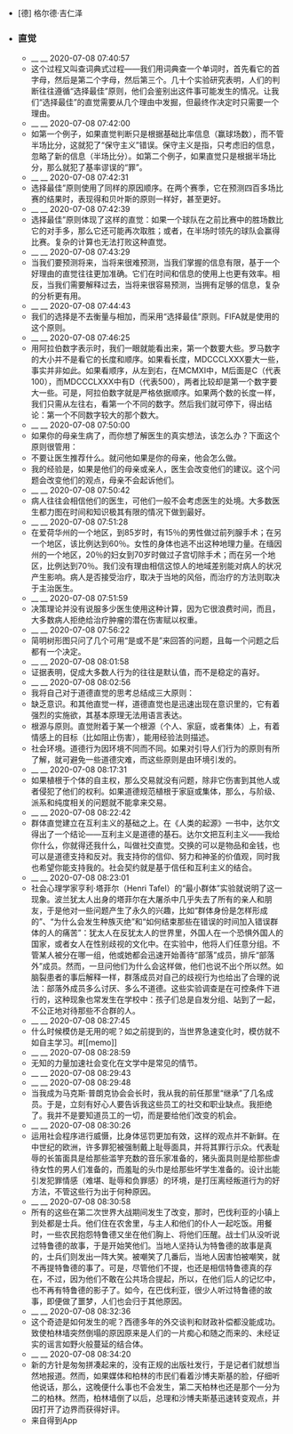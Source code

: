 - [德] 格尔德·吉仁泽
- ### 直觉
    - __ __ 2020-07-08 07:40:57
    - 这个过程又叫查词典式过程——我们用词典查一个单词时，首先看它的首字母，然后是第二个字母，然后第三个。几十个实验研究表明，人们的判断往往遵循“选择最佳”原则，他们会鉴别出这件事可能发生的情况。让我们“选择最佳”的直觉需要从几个理由中发掘，但最终作决定时只需要一个理由。
    - __ __ 2020-07-08 07:42:00
    - 如第一个例子，如果直觉判断只是根据基础比率信息（赢球场数），而不管半场比分，这就犯了“保守主义”错误。保守主义是指，只考虑旧的信息，忽略了新的信息（半场比分）。如第二个例子，如果直觉只是根据半场比分，那么就犯了基率谬误的“罪”。
    - __ __ 2020-07-08 07:42:31
    - 选择最佳”原则使用了同样的原因顺序。在两个赛季，它在预测四百多场比赛的结果时，表现得和贝叶斯的原则一样好，甚至更好。
    - __ __ 2020-07-08 07:42:39
    - 选择最佳”原则体现了这样的直觉：如果一个球队在之前比赛中的胜场数比它的对手多，那么它还可能再次取胜；或者，在半场时领先的球队会赢得比赛。复杂的计算也无法打败这种直觉。
    - __ __ 2020-07-08 07:43:29
    - 当我们要预测将来，当将来很难预测，当我们掌握的信息有限，基于一个好理由的直觉往往更加准确。它们在时间和信息的使用上也更有效率。相反，当我们需要解释过去，当将来很容易预测，当拥有足够的信息，复杂的分析更有用。
    - __ __ 2020-07-08 07:44:43
    - 我们的选择是不去衡量与相加，而采用“选择最佳”原则。FIFA就是使用的这个原则。
    - __ __ 2020-07-08 07:46:25
    - 用阿拉伯数字表示时，我们一眼就能看出来，第一个数要大些。罗马数字的大小并不是看它的长度和顺序。如果看长度，MDCCCLXXX要大一些，事实并非如此。如果看顺序，从左到右，在MCMXI中，M后面是C（代表100），而MDCCCLXXX中有D（代表500），两者比较却是第一个数字要大一些。可是，阿拉伯数字就是严格依据顺序。如果两个数的长度一样，我们只需从左往右，看第一个不同的数字。然后我们就可停下，得出结论：第一个不同数字较大的那个数大。
    - __ __ 2020-07-08 07:50:00
    - 如果你的母亲生病了，而你想了解医生的真实想法，该怎么办？下面这个原则很管用：
    - 不要让医生推荐什么。就问他如果是你的母亲，他会怎么做。
    - 我的经验是，如果是他们的母亲或亲人，医生会改变他们的建议。这个问题会改变他们的观点，母亲不会起诉他们。
    - __ __ 2020-07-08 07:50:42
    - 病人往往会相信他们的医生，可他们一般不会考虑医生的处境。大多数医生都力图在时间和知识极其有限的情况下做到最好。
    - __ __ 2020-07-08 07:51:28
    - 在爱荷华州的一个地区，到85岁时，有15％的男性做过前列腺手术；在另一个地区，该比例达到60％。女性的身体也逃不出这种地理力量。在缅因州的一个地区，20％的妇女到70岁时做过子宫切除手术；而在另一个地区，比例达到70％。我们没有理由相信这惊人的地域差别能对病人的状况产生影响。病人是否接受治疗，取决于当地的风俗，而治疗的方法则取决于主治医生。
    - __ __ 2020-07-08 07:51:59
    - 决策理论并没有说服多少医生使用这种计算，因为它很浪费时间，而且，大多数病人拒绝给治疗肿瘤的潜在伤害赋以权重。
    - __ __ 2020-07-08 07:56:22
    - 简明树形图只问了几个可用“是或不是”来回答的问题，且每一个问题之后都有一个决定。
    - __ __ 2020-07-08 08:01:58
    - 证据表明，促成大多数人行为的往往是默认值，而不是稳定的喜好。
    - __ __ 2020-07-08 08:02:56
    - 我将自己对于道德直觉的思考总结成三大原则：
    - 缺乏意识。和其他直觉一样，道德直觉也是迅速出现在意识里的，它有着强烈的实施欲，其基本原理无法用语言表达。
    - 根源与原则。直觉附着于某一个根源（个人、家庭，或者集体）上，有着情感上的目标（比如阻止伤害），能用经验法则描述。
    - 社会环境。道德行为因环境不同而不同。如果对引导人们行为的原则有所了解，就可避免一些道德灾难，而这些原则是由环境引发的。
    - __ __ 2020-07-08 08:17:31
    - 如果植根于个体的自主权，那么交易就没有问题，除非它伤害到其他人或者侵犯了他们的权利。如果道德规范植根于家庭或集体，那么，与阶级、派系和纯度相关的问题就不能拿来交易。
    - __ __ 2020-07-08 08:22:42
    - 群体直觉建立在互利主义的基础之上。在《人类的起源》一书中，达尔文得出了一个结论——互利主义是道德的基石。达尔文把互利主义——我给你什么，你就得还我什么，叫做社交直觉。交换的可以是物品和金钱，也可以是道德支持和反对。我支持你的信仰、努力和神圣的价值观，同时我也希望你能支持我的。社会契约就是基于信任和互利主义的结合。
    - __ __ 2020-07-08 08:23:01
    - 社会心理学家亨利·塔菲尔（Henri Tafel）的“最小群体”实验就说明了这一现象。波兰犹太人出身的塔菲尔在大屠杀中几乎失去了所有的亲人和朋友，于是他对一些问题产生了永久的兴趣，比如“群体身份是怎样形成的”、“为什么会发生种族灭绝”和“如何结束那些在错误的时间加入错误群体的人的痛苦”：犹太人在反犹太人的世界里，外国人在一个恐惧外国人的国家，或者女人在性别歧视的文化中。在实验中，他将人们任意分组。不管某人被分在哪一组，他或她都会迅速开始善待“部落”成员，排斥“部落外”成员。然而，一旦问他们为什么会这样做，他们也说不出个所以然。如脑裂患者的事后解释一样，群落成员对自己的歧视行为也给出了合理的说法：部落外成员多么讨厌、多么不道德。这些实验调查是在可控条件下进行的，这种现象也常发生在学校中：孩子们总是自发分组、站到了一起，不公正地对待那些不合群的人。
    - __ __ 2020-07-08 08:27:45
    - 什么时候模仿是无用的呢？如之前提到的，当世界急速变化时，模仿就不如自主学习。#[[memo]]
    - __ __ 2020-07-08 08:28:59
    - 无知的力量加速社会变化在文学中是常见的情节。
    - __ __ 2020-07-08 08:29:43
    - __ __ 2020-07-08 08:29:48
    - 当我成为马克斯·普朗克协会会长时，我从我的前任那里“继承”了几名成员。于是，立刻有好心人要告诉我这些员工的社交和职业缺点。我拒绝了。我并不是要知道员工的一切，而是要给他们改变的机会。
    - __ __ 2020-07-08 08:30:26
    - 运用社会程序进行威慑，比身体惩罚更加有效，这样的观点并不新鲜。在中世纪的欧洲，许多罪犯被强制戴上耻辱面具，并将其罪行示众。代表耻辱的长笛面具是给那些滥竽充数的音乐家准备的，猪头面具则是给那些虐待女性的男人们准备的，而羞耻的头巾是给那些坏学生准备的。设计出能引发犯罪情感（难堪、耻辱和负罪感）的环境，是打压离经叛道行为的好方法，不管这些行为出于何种原因。
    - __ __ 2020-07-08 08:30:58
    - 所有的这些在第二次世界大战期间发生了改变，那时，巴伐利亚的小镇上到处都是士兵。他们住在农舍里，与主人和他们的仆人一起吃饭。用餐时，一些农民抱怨特鲁德又坐在他们胸上、将他们压醒。战士们从没听说过特鲁德的故事，于是开始笑他们。当地人坚持认为特鲁德的故事是真的，士兵们则发出一阵大笑。被嘲笑了几番后，当地人因害怕被嘲笑，就不再提特鲁德的事了。可是，尽管他们不提，也还是相信特鲁德真的存在，不过，因为他们不敢在公共场合提起，所以，在他们后人的记忆中，也不再有特鲁德的影子了。如今，在巴伐利亚，很少人听过特鲁德的故事，即便做了噩梦，人们也会归于其他原因。
    - __ __ 2020-07-08 08:32:36
    - 这个奇迹是如何发生的呢？西德多年的外交谈判和财政补偿都没能成功。致使柏林墙突然倒塌的原因原来是人们的一片痴心和随之而来的、未经证实的谣言如野火般蔓延的结合体。
    - __ __ 2020-07-08 08:34:20
    - 新的方针是匆匆拼凑起来的，没有正规的出版社发行，于是记者们就想当然地报道。然而，如果媒体和柏林的市民们看着沙博夫斯基的脸，仔细听他说话，那么，这晚便什么事也不会发生，第二天柏林也还是那个一分为二的柏林。然而，柏林墙倒了以后，总理和沙博夫斯基迅速转变观点，并因打开了边界而获得好评。
    - 来自得到App
